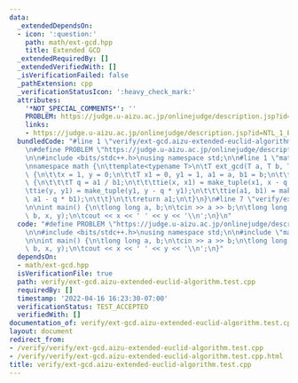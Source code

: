 ```yaml
---
data:
  _extendedDependsOn:
  - icon: ':question:'
    path: math/ext-gcd.hpp
    title: Extended GCD
  _extendedRequiredBy: []
  _extendedVerifiedWith: []
  _isVerificationFailed: false
  _pathExtension: cpp
  _verificationStatusIcon: ':heavy_check_mark:'
  attributes:
    '*NOT_SPECIAL_COMMENTS*': ''
    PROBLEM: https://judge.u-aizu.ac.jp/onlinejudge/description.jsp?id=NTL_1_E
    links:
    - https://judge.u-aizu.ac.jp/onlinejudge/description.jsp?id=NTL_1_E
  bundledCode: "#line 1 \"verify/ext-gcd.aizu-extended-euclid-algorithm.test.cpp\"\
    \n#define PROBLEM \"https://judge.u-aizu.ac.jp/onlinejudge/description.jsp?id=NTL_1_E\"\
    \n\n#include <bits/stdc++.h>\nusing namespace std;\n\n#line 1 \"math/ext-gcd.hpp\"\
    \nnamespace math {\n\ttemplate<typename T>\n\tT ext_gcd(T a, T b, T &x, T &y)\
    \ {\n\t\tx = 1, y = 0;\n\t\tT x1 = 0, y1 = 1, a1 = a, b1 = b;\n\t\twhile (b1)\
    \ {\n\t\t\tT q = a1 / b1;\n\t\t\ttie(x, x1) = make_tuple(x1, x - q * x1);\n\t\t\
    \ttie(y, y1) = make_tuple(y1, y - q * y1);\n\t\t\ttie(a1, b1) = make_tuple(b1,\
    \ a1 - q * b1);\n\t\t}\n\t\treturn a1;\n\t}\n}\n#line 7 \"verify/ext-gcd.aizu-extended-euclid-algorithm.test.cpp\"\
    \n\nint main() {\n\tlong long a, b;\n\tcin >> a >> b;\n\tlong long x, y;\n\tmath::ext_gcd(a,\
    \ b, x, y);\n\tcout << x << ' ' << y << '\\n';\n}\n"
  code: "#define PROBLEM \"https://judge.u-aizu.ac.jp/onlinejudge/description.jsp?id=NTL_1_E\"\
    \n\n#include <bits/stdc++.h>\nusing namespace std;\n\n#include \"math/ext-gcd.hpp\"\
    \n\nint main() {\n\tlong long a, b;\n\tcin >> a >> b;\n\tlong long x, y;\n\tmath::ext_gcd(a,\
    \ b, x, y);\n\tcout << x << ' ' << y << '\\n';\n}"
  dependsOn:
  - math/ext-gcd.hpp
  isVerificationFile: true
  path: verify/ext-gcd.aizu-extended-euclid-algorithm.test.cpp
  requiredBy: []
  timestamp: '2022-04-16 16:23:30-07:00'
  verificationStatus: TEST_ACCEPTED
  verifiedWith: []
documentation_of: verify/ext-gcd.aizu-extended-euclid-algorithm.test.cpp
layout: document
redirect_from:
- /verify/verify/ext-gcd.aizu-extended-euclid-algorithm.test.cpp
- /verify/verify/ext-gcd.aizu-extended-euclid-algorithm.test.cpp.html
title: verify/ext-gcd.aizu-extended-euclid-algorithm.test.cpp
---
```


